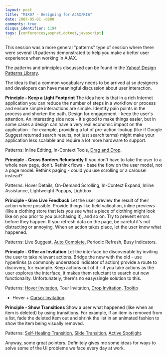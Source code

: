```yaml
---
layout: post
title: "MIX07 - Designing for AJAX/RIA"
date: 2007-05-01 -0800
comments: true
disqus_identifier: 1194
tags: [conferences,aspnet,dotnet,javascript]
---
```

This session was a more general "patterns" type of session where there
were several UI patterns demonstrated to help you make a better user
experience when working in AJAX.

 The patterns and principles discussed can be found in the [Yahoo!
Design Patterns Library](http://developer.yahoo.com/ypatterns/).

 The idea is that a common vocabulary needs to be arrived at so
designers and developers can have meaningful discussion about user
interaction.

 **Principle - Keep a Light Footprint**
 The idea here is that in a rich Internet application you can reduce the
number of steps in a workflow or process and ensure simple interactions
are simple. Identify pain points in the process and shorten the path.
Design for engagement - keep the user's attention. An interesting side
note - it's good to make things easier, but in some cases a design can
have a very real economic impact on the application - for example,
providing a lot of pre-action-lookup (like if Google Suggest returned
search results, not just search terms) might make your application less
scalable and require a lot more hardware to support.

 Patterns: Inline Editing, In-Context Tools, [Drag and
Drop](http://developer.yahoo.com/ypatterns/parent.php?pattern=dragdrop).

 **Principle - Cross Borders Reluctantly**
 If you don't have to take the user to a whole new page, don't. Rethink
flows - base the flow on the user model, not a page model. Rethink
paging - could you use scrolling or a carousel instead?

 Patterns: Hover Details, On-Demand Scrolling, In-Context Expand, Inline
Assistance, Lightweight Popups, Lightbox.

 **Principle - Give Live Feedback**
 Let the user preview the result of their action where possible. Provide
things like field validation, inline previews (like a clothing store
that lets you see what a piece of clothing might look like on you prior
to you purchasing it), and so on. Try to prevent errors before they
happen. If you refresh data on the page, be careful it's not distracting
or annoying. When an action takes place, let the user know what
happened.

 Patterns: Live Suggest, [Auto
Complete](http://developer.yahoo.com/yui/autocomplete/), Periodic
Refresh, Busy Indicators.

 **Principle - Offer an Invitation**
 Let the interface be discoverable by inviting the user to take relevant
actions. Bridge the new with the old - use hyperlinks (a commonly
understood indicator of action) provide a route to discovery, for
example. Keep actions out of it - if you take actions as the user
explores the interface, it makes them reluctant to search out new
functionality. Unfortunately, there's no easy/single solution to this.

 Patterns: [Hover
Invitation](http://developer.yahoo.com/ypatterns/pattern.php?pattern=hoverinvitation),
Tour Invitation, [Drop
Invitation](http://developer.yahoo.com/ypatterns/pattern.php?pattern=dropinvitation),
[Tooltip](http://developer.yahoo.com/ypatterns/pattern.php?pattern=tooltipinvitation)
+ Hover + [Cursor
Invitation](http://developer.yahoo.com/ypatterns/pattern.php?pattern=cursorinvitation).

 **Principle - Show Transitions**
 Show a user what happened (like when an item is deleted) by using
transitions. For example, if an item is removed from a list, fade the
deleted item out and shrink the list in an animated fashion to show the
item being visually removed.

 Patterns: [Self-Healing
Transition](http://developer.yahoo.com/ypatterns/pattern.php?pattern=selfhealing),
[Slide
Transition](http://developer.yahoo.com/ypatterns/pattern.php?pattern=slide),
[Active
Spotlight](http://developer.yahoo.com/ypatterns/pattern.php?pattern=spotlight).

 Anyway, some great pointers. Definitely gives me some ideas for ways to
solve some of the UI problems we face every day at work.
